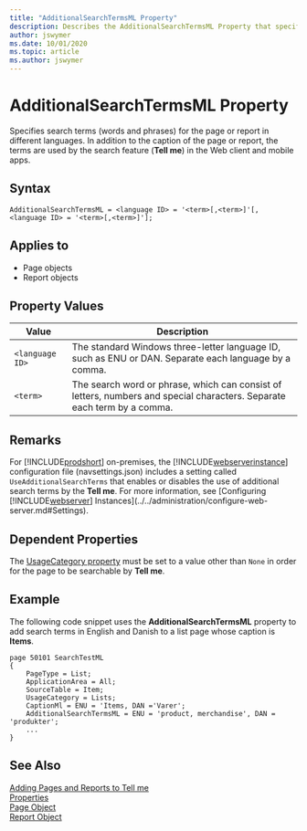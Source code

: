 ```yaml
---
title: "AdditionalSearchTermsML Property"
description: Describes the AdditionalSearchTermsML Property that specifies search terms for the page or report in different languages.
author: jswymer
ms.date: 10/01/2020
ms.topic: article
ms.author: jswymer
---
```


# AdditionalSearchTermsML Property

Specifies search terms (words and phrases) for the page or report in different languages. In addition to the caption of the page or report, the terms are used by the search feature (**Tell me**) in the Web client and mobile apps. 

## Syntax

```AL
AdditionalSearchTermsML = <language ID> = '<term>[,<term>]'[, <language ID> = '<term>[,<term>]'];
```

## Applies to

- Page objects
- Report objects

## Property Values

|Value           |Description                                  |
|----------------|---------------------------------------------|
|`<language ID>`   |The standard Windows three-letter language ID, such as ENU or DAN. Separate each language by a comma.|
|`<term>`  |The search word or phrase, which can consist of letters, numbers and special characters. Separate each term by a comma.|

## Remarks

For [!INCLUDE[prodshort](../includes/prodshort.md)] on-premises, the [!INCLUDE[webserverinstance](../includes/webserverinstance.md)] configuration file (navsettings.json) includes a setting called `UseAdditionalSearchTerms` that enables or disables the use of additional search terms by the **Tell me**. For more information, see [Configuring [!INCLUDE[webserver](../includes/webserver.md)] Instances](../../administration/configure-web-server.md#Settings).

## Dependent Properties

The [UsageCategory property](devenv-usagecategory-property.md) must be set to a value other than `None` in order for the page to be searchable by **Tell me**. 

## Example

The following code snippet uses the **AdditionalSearchTermsML** property to add search terms in English and Danish to a list page whose caption is **Items**.

```AL
page 50101 SearchTestML
{
    PageType = List;
    ApplicationArea = All;
    SourceTable = Item;
    UsageCategory = Lists;
    CaptionMl = ENU = 'Items, DAN ='Varer';
    AdditionalSearchTermsML = ENU = 'product, merchandise', DAN = 'produkter';
    ...
}
```

## See Also

[Adding Pages and Reports to Tell me](../devenv-al-menusuite-functionality.md)  
[Properties](devenv-properties.md)  
[Page Object](../devenv-page-object.md)  
[Report Object](../devenv-report-object.md)  
